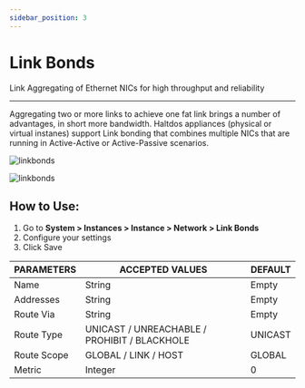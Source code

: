 ```yaml
---
sidebar_position: 3
---
```


# Link Bonds

Link Aggregating of Ethernet NICs for high throughput and reliability

---

Aggregating two or more links to achieve one fat link brings a number of advantages, in short more bandwidth. Haltdos appliances (physical or virtual instanes) support Link bonding that combines multiple NICs that are running in Active-Active or Active-Passive scenarios.

![linkbonds](/img/platform/v2/link_bond.png)

![linkbonds](/img/platform/v2/link_bond1.png)

## How to Use:

1. Go to **System > Instances > Instance > Network > Link Bonds**
2. Configure your settings
3. Click Save

| PARAMETERS  | ACCEPTED VALUES                              | DEFAULT |
|-------------|----------------------------------------------|---------|
| Name  | String                                       | Empty   |
| Addresses   | String                                       | Empty   |
| Route Via   | String                                       | Empty   |
| Route Type  | UNICAST / UNREACHABLE / PROHIBIT / BLACKHOLE | UNICAST |
| Route Scope | GLOBAL / LINK / HOST                         | GLOBAL  |
| Metric      | Integer                                      | 0       |